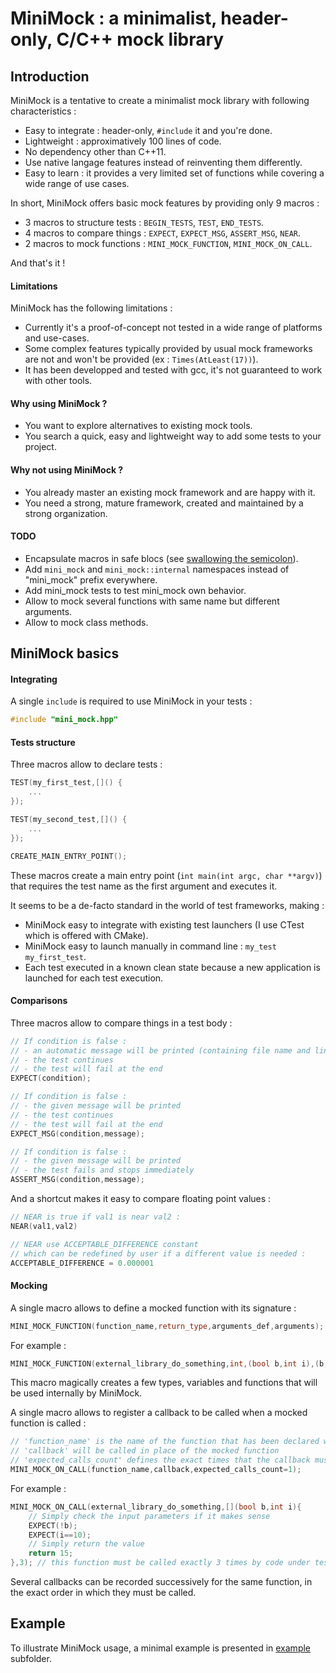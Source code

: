 # MiniMock : a minimalist, header-only, C/C++ mock library

## Introduction

MiniMock is a tentative to create a minimalist mock library with following characteristics :
- Easy to integrate : header-only, `#include` it and you're done.
- Lightweight : approximatively 100 lines of code.
- No dependency other than C++11.
- Use native langage features instead of reinventing them differently.
- Easy to learn : it provides a very limited set of functions while covering a wide range of use cases.

In short, MiniMock offers basic mock features by providing only 9 macros :
- 3 macros to structure tests : `BEGIN_TESTS`, `TEST`, `END_TESTS`.
- 4 macros to compare things : `EXPECT`, `EXPECT_MSG`, `ASSERT_MSG`, `NEAR`.
- 2 macros to mock functions : `MINI_MOCK_FUNCTION`, `MINI_MOCK_ON_CALL`.

And that's it !

#### Limitations

MiniMock has the following limitations :
- Currently it's a proof-of-concept not tested in a wide range of platforms and use-cases.
- Some complex features typically provided by usual mock frameworks are not and won't be provided (ex : `Times(AtLeast(17))`).
- It has been developped and tested with gcc, it's not guaranteed to work with other tools.

#### Why using MiniMock ?

- You want to explore alternatives to existing mock tools.
- You search a quick, easy and lightweight way to add some tests to your project.

#### Why not using MiniMock ?

- You already master an existing mock framework and are happy with it.
- You need a strong, mature framework, created and maintained by a strong organization.

#### TODO

- Encapsulate macros in safe blocs (see [swallowing the semicolon](https://gcc.gnu.org/onlinedocs/gcc-4.8.5/cpp/Swallowing-the-Semicolon.html#Swallowing-the-Semicolon)).
- Add `mini_mock` and `mini_mock::internal` namespaces instead of "mini_mock" prefix everywhere.
- Add mini_mock tests to test mini_mock own behavior.
- Allow to mock several functions with same name but different arguments.
- Allow to mock class methods.

## MiniMock basics

#### Integrating

A single `include` is required to use MiniMock in your tests :
```C++
#include "mini_mock.hpp"
```

#### Tests structure

Three macros allow to declare tests :
```C++
TEST(my_first_test,[]() {
    ...
});

TEST(my_second_test,[]() {
    ...
});

CREATE_MAIN_ENTRY_POINT();
```
These macros create a main entry point (`int main(int argc, char **argv)`) that requires the test name
as the first argument and executes it.

It seems to be a de-facto standard in the world of test frameworks, making :
- MiniMock easy to integrate with existing test launchers (I use CTest which is offered with CMake).
- MiniMock easy to launch manually in command line : `my_test   my_first_test`.
- Each test executed in a known clean state because a new application is launched for each test execution.

#### Comparisons

Three macros allow to compare things in a test body :
```C++
// If condition is false :
// - an automatic message will be printed (containing file name and line number)
// - the test continues
// - the test will fail at the end
EXPECT(condition);

// If condition is false :
// - the given message will be printed
// - the test continues
// - the test will fail at the end
EXPECT_MSG(condition,message);

// If condition is false :
// - the given message will be printed
// - the test fails and stops immediately
ASSERT_MSG(condition,message);
```

And a shortcut makes it easy to compare floating point values :
```C++
// NEAR is true if val1 is near val2 :
NEAR(val1,val2)

// NEAR use ACCEPTABLE_DIFFERENCE constant
// which can be redefined by user if a different value is needed :
ACCEPTABLE_DIFFERENCE = 0.000001
```

#### Mocking

A single macro allows to define a mocked function with its signature :
```C++
MINI_MOCK_FUNCTION(function_name,return_type,arguments_def,arguments);
```
For example :
```C++
MINI_MOCK_FUNCTION(external_library_do_something,int,(bool b,int i),(b,i));
```
This macro magically creates a few types, variables and functions that will be used internally by MiniMock.

A single macro allows to register a callback to be called when a mocked function is called :
```C++
// 'function_name' is the name of the function that has been declared with MINI_MOCK_FUNCTION
// 'callback' will be called in place of the mocked function
// 'expected_calls_count' defines the exact times that the callback must be called
MINI_MOCK_ON_CALL(function_name,callback,expected_calls_count=1);
```
For example :
```C++
MINI_MOCK_ON_CALL(external_library_do_something,[](bool b,int i){
    // Simply check the input parameters if it makes sense
    EXPECT(!b);
    EXPECT(i==10);
    // Simply return the value
    return 15;
},3); // this function must be called exactly 3 times by code under test
```

Several callbacks can be recorded successively for the same function, in the exact order in which they must be called.

## Example

To illustrate MiniMock usage, a minimal example is presented in [example](example) subfolder.
